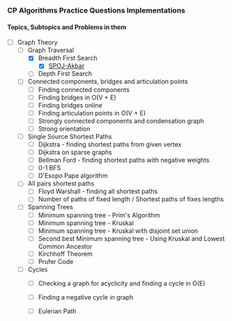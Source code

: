 ### CP Algorithms Practice Questions Implementations

#### Topics, Subtopics and Problems in them

- [ ] Graph Theory
    - [ ] Graph Traversal
        - [x] Breadth First Search
            - [x] [SPOJ-Akbar](https://www.spoj.com/problems/AKBAR/)
        - [ ] Depth First Search
    - [ ] Connected components, bridges and articulation points
        - [ ] Finding connected components
        - [ ] Finding bridges in O(V + E)
        - [ ] Finding bridges online
        - [ ] Finding articulation points in O(V + E)
        - [ ] Strongly connected components and condensation graph
        - [ ] Strong orientation
    - [ ] Single Source Shortest Paths
        - [ ] Dijkstra - finding shortest paths from given vertex
        - [ ] Dijkstra on sparse graphs
        - [ ] Bellman Ford - finding shortest paths with negative weights
        - [ ] 0-1 BFS
        - [ ] D'Esopo Pape algorithm
    - [ ] All pairs shortest paths
        - [ ] Floyd Warshall - finding all shortest paths
        - [ ] Number of paths of fixed length / Shortest paths of fixes lengths
    - [ ] Spanning Trees
        - [ ] Minimum spanning tree - Prim's Algorithm
        - [ ] Minimum spanning tree - Kruskal
        - [ ] Minimum spanning tree - Kruskal with disjoint set union
        - [ ] Second best Minimum spanning tree - Using Kruskal and Lowest Common Ancestor
        - [ ] Kirchhoff Theorem
        - [ ] Prufer Code
    - [ ] Cycles
        - [ ] Checking a graph for acyclicity and finding a cycle in O(E)
        - [ ] Finding a negative cycle in graph
        - [ ] Eulerian Path
    

